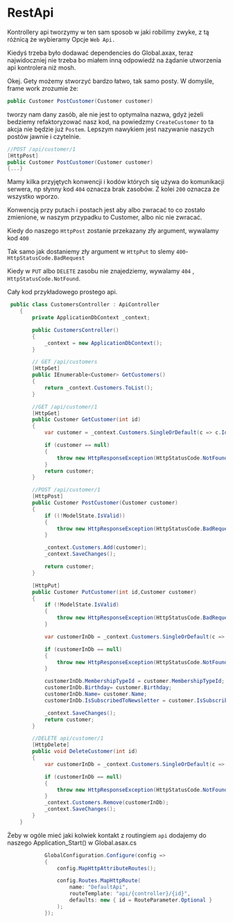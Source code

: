 # RestApi 

Kontrollery api tworzymy w ten sam sposob w jaki robilimy zwyke, z tą różnicą że wybieramy Opcje `Web Api.`

Kiedyś trzeba było dodawać dependencies do Global.axax, teraz najwidoczniej nie trzeba bo miałem inną odpowiedź na żądanie utworzenia api kontrolera niż mosh. 

Okej. Gety możemy stworzyć bardzo łatwo, tak samo posty. W domyśle, frame work zrozumie że:

```csharp
public Customer PostCustomer(Customer customer)
```

tworzy nam dany zasób, ale nie jest to optymalna nazwa, gdyż jeżeli bedziemy refaktoryzować nasz kod, na powiedzmy `CreateCustomer` to ta akcja nie będzie już `Postem`. Lepszym nawykiem jest nazywanie naszych postów jawnie i czytelnie.

```csharp
//POST /api/customer/1
[HttpPost]
public Customer PostCustomer(Customer customer)
{...}
```

Mamy kilka przyjętych konwencji i kodów których się używa do komunikacji serwera, np słynny kod `404` oznacza brak zasobów. Z kolei `200` oznacza że wszystko wporzo. 



Konwencją przy putach i postach jest aby albo zwracać to co zostało zmienione, w naszym przypadku to Customer, albo nic nie zwracać.



Kiedy do naszego `HttpPost` zostanie przekazany zły argument, wywalamy kod `400`

Tak samo jak dostaniemy zły argument w `HttpPut` to slemy `400`- `HttpStatusCode.BadRequest`



Kiedy w `PUT` albo `DELETE` zasobu nie znajedziemy, wywalamy `404` , `HttpStatusCode.NotFound`.

Cały kod przykładowego prostego api.

```csharp
 public class CustomersController : ApiController
    {
        private ApplicationDbContext _context;

        public CustomersController()
        {
            _context = new ApplicationDbContext();
        }

        // GET /api/customers
        [HttpGet]
        public IEnumerable<Customer> GetCustomers()
        {
            return _context.Customers.ToList();
        }

        //GET /api/customer/1
        [HttpGet]
        public Customer GetCustomer(int id)
        {
            var customer = _context.Customers.SingleOrDefault(c => c.Id == id);

            if (customer == null)
            {
                throw new HttpResponseException(HttpStatusCode.NotFound);
            }
            return customer;
        }

        //POST /api/customer/1
        [HttpPost]
        public Customer PostCustomer(Customer customer)
        {
            if ((!ModelState.IsValid))
            {
                throw new HttpResponseException(HttpStatusCode.BadRequest);
            }

            _context.Customers.Add(customer);
            _context.SaveChanges();

            return customer;
        }

        [HttpPut]
        public Customer PutCustomer(int id,Customer customer)
        {
            if (!ModelState.IsValid)
            {
                throw new HttpResponseException(HttpStatusCode.BadRequest);
            }

            var customerInDb = _context.Customers.SingleOrDefault(c => c.Id == id);

            if (customerInDb == null)
            {
                throw new HttpResponseException(HttpStatusCode.NotFound);
            }

            customerInDb.MembershipTypeId = customer.MembershipTypeId;
            customerInDb.Birthday= customer.Birthday;
            customerInDb.Name= customer.Name;
            customerInDb.IsSubscribedToNewsletter = customer.IsSubscribedToNewsletter;

            _context.SaveChanges();
            return customer;
        }

        //DELETE api/customer/1
        [HttpDelete]
        public void DeleteCustomer(int id)
        {
            var customerInDb = _context.Customers.SingleOrDefault(c => c.Id == id);

            if (customerInDb == null)
            {
                throw new HttpResponseException(HttpStatusCode.NotFound);
            }
            _context.Customers.Remove(customerInDb);
            _context.SaveChanges();
        }
    }
```



Żeby w ogóle mieć jaki kolwiek kontakt z routingiem `api` dodajemy do naszego Application_Start() w Global.asax.cs

```csharp
            GlobalConfiguration.Configure(config =>
            {
                config.MapHttpAttributeRoutes();

                config.Routes.MapHttpRoute(
                    name: "DefaultApi",
                    routeTemplate: "api/{controller}/{id}",
                    defaults: new { id = RouteParameter.Optional }
                );
            });
```

